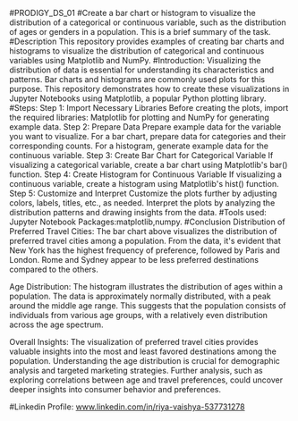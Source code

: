 #PRODIGY_DS_01
#Create a bar chart or histogram to visualize the distribution of a categorical or continuous variable, such as the distribution of ages or genders in a population.
This is a brief summary of the task.
#Description
This repository provides examples of creating bar charts and histograms to visualize the distribution of categorical and continuous variables using Matplotlib and NumPy.
#Introduction:
Visualizing the distribution of data is essential for understanding its characteristics and patterns. Bar charts and histograms are commonly used plots for this purpose. This repository demonstrates how to create these visualizations in Jupyter Notebooks using Matplotlib, a popular Python plotting library.
#Steps:
Step 1: Import Necessary Libraries
Before creating the plots, import the required libraries: Matplotlib for plotting and NumPy for generating example data.
Step 2: Prepare Data
Prepare example data for the variable you want to visualize. For a bar chart, prepare data for categories and their corresponding counts. For a histogram, generate example data for the continuous variable.
Step 3: Create Bar Chart for Categorical Variable
If visualizing a categorical variable, create a bar chart using Matplotlib's bar() function.
Step 4: Create Histogram for Continuous Variable
If visualizing a continuous variable, create a histogram using Matplotlib's hist() function.
Step 5: Customize and Interpret
Customize the plots further by adjusting colors, labels, titles, etc., as needed. Interpret the plots by analyzing the distribution patterns and drawing insights from the data.
#Tools used:
Jupyter Notebook
Packages:matplotlib,numpy.
#Conclusion
Distribution of Preferred Travel Cities:
The bar chart above visualizes the distribution of preferred travel cities among a population. From the data, it's evident that New York has the highest frequency of preference, followed by Paris and London. Rome and Sydney appear to be less preferred destinations compared to the others.

Age Distribution:
The histogram illustrates the distribution of ages within a population. The data is approximately normally distributed, with a peak around the middle age range. This suggests that the population consists of individuals from various age groups, with a relatively even distribution across the age spectrum.

Overall Insights:
The visualization of preferred travel cities provides valuable insights into the most and least favored destinations among the population.
Understanding the age distribution is crucial for demographic analysis and targeted marketing strategies.
Further analysis, such as exploring correlations between age and travel preferences, could uncover deeper insights into consumer behavior and preferences.

#Linkedin Profile:
www.linkedin.com/in/riya-vaishya-537731278
